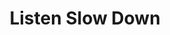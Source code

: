 ---
  id: "33114"
  fieldLayoutId: "89"
  uid: "b33a14a9-bf33-4f43-a831-a7b6cb427528"
  enabled: "1"
  archived: "0"
  dateCreated: "2019-01-28 02:27:31"
  dateUpdated: "2019-01-28 02:52:00"
  siteSettingsId: "33114"
  slug: "listen-slow-down"
  siteId: "1"
  uri: "patterns/web/entry/listen-slow-down"
  enabledForSite: "1"
  sectionId: "2"
  typeId: "2"
  authorId: "1"
  postDate: "2019-01-28 02:47:00"
  expiryDate: null
  contentId: "33108"
  title: "Listen Slow Down"
  field_allColorsComputed: null
  field_allColorsComputedIllustration: null
  field_allColorsComputedThumbnail: null
  field_appDescription: null
  field_appDescriptionSentiment: null
  field_audio: "1"
  field_authorFaq: null
  field_bgThumbPosition: "left center"
  field_body: null
  field_captureSize: null
  field_categoriesRaw: "delight,inferring context,"
  field_categoryInPlainText: null
  field_coldThumbTransform: null
  field_colorPalette: null
  field_contributorName: null
  field_contributorUrl: null
  field_coverColor: null
  field_dominantColor: null
  field_externalContributor: "0"
  field_fetchWebsiteData: null
  field_fullName: null
  field_gfycatSource: "EnormousCheerfulEchidna"
  field_gif: "1"
  field_gumletUrl: null
  field_gumletUrlNoPreParse: null
  field_howHelps: "<p>Delight, Inferring Context.</p><p>Dealing with context is very often the main failure point of generic web user experiences. Not every user is the same and sometimes one functionality doesn't fully solve a problem or deal with the edge cases. </p><p>With this particular solution, Google does an incredible context inference exercise, by correctly assuming that any user who is repeatedly playing the audio of a word pronunciation must be either a) learning the word, b) having trouble pronouncing it or c) it's currently in a particular situation that requires a better understanding of the phonetical structure of a word. </p><p>By slowing down the audio playback of the word every other click, Google provides a more delightful and useful experience for those users who are using their Translate tool for learning purposes.</p>"
  field_howWorks: "<p>Google Translate is one of the most popular online translation tools. Google Translate has some useful features, like the \"Listen\" functionality which allows users to listen to a word's pronunciation. </p><p>However not every word has an -easy to understand- pronunciation, so when clicking the button of the \"Listen\" functionality for a second time, Google Translate will play the word again, but this time it will slow down the word's audio playback, so the users can easily listen to the phonetical construction of the word.</p>"
  field_iconColors: null
  field_iconComputedColors: null
  field_illustrationSource: null
  field_imagePathRaw: ""
  field_imageTextOcr: null
  field_depthArticleBody: null
  field_lpSentimentScore: null
  field_lpUrl: null
  field_mediaEmbed: null
  field_mobileId: null
  field_mobileShotSrc: null
  field_newsObject: null
  field_pageFetchJsonString: null
  field_patternSrc: "Google Translate"
  field_platformRaw: "Web"
  field_qualityDescription: null
  field_rawResponse: null
  field_readingDuration: null
  field_readingDurationSeconds: null
  field_readingEaseLevel: null
  field_readingEaseScore: null
  field_references: null
  field_screenshotColors: null
  field_screenshotComputedColors: null
  field_sourceFromArchive: null
  field_strategyDescription: null
  field_thumbColors: null
  field_thumbVideoUrl: null
  field_webDescription: null
  field_webTitle: null
  field_what: "<p>This is a solution found in Google Translate. Google Translate has a feature to listen to the pronunciation of a keyword. When clicking this button two times (consecutively) the second time Google will slow down the spoken pronunciation of the word.<br /></p>"
  root: null
  lft: null
  rgt: null
  level: null
  structureId: null
  layout: layouts/post.njk
---